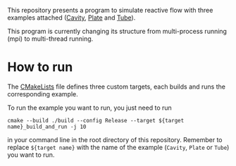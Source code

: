 This repository presents a program to simulate reactive flow with three examples attached ([Cavity](./Cavity/), [Plate](./Plate/) and [Tube](./Tube/)).

This program is currently changing its structure from multi-process running (mpi) to multi-thread running.

# How to run

The [CMakeLists](./CMakeLists.txt) file defines three custom targets, each builds and runs the corresponding example.

To run the example you want to run, you just need to run

`cmake --build ./build --config Release --target ${target name}_build_and_run -j 10`

in your command line in the root directory of this repository. Remember to replace `${target name}` with the name of the example (`Cavity`, `Plate` or `Tube`) you want to run.